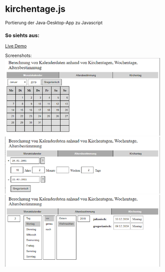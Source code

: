 # kirchentage.js
Portierung der Java-Desktop-App zu Javascript

### So siehts aus:
[Live Demo](https://rawcdn.githack.com/sascha-broich/kirchentage.js/v1/kirchentage-standalone.html)

Screenshots:
![Wochentag](https://github.com/sascha-broich/kirchentage.js/raw/master/monatskalender.png)
![Altersbestimmung](https://github.com/sascha-broich/kirchentage.js/raw/master/altersbestimmung.png)
![Kirchentag](https://github.com/sascha-broich/kirchentage.js/raw/master/kirchentag.png)
